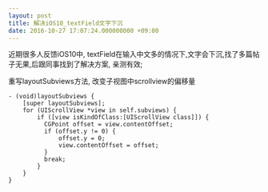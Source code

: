 ```yaml
---
layout: post
title: 解决iOS10_textField文字下沉
date: 2016-10-27 17:07:24.000000000 +09:00
---
```


近期很多人反馈iOS10中, textField在输入中文多的情况下,文字会下沉,找了多篇帖子无果,后跟同事找到了解决方案, 亲测有效;

重写layoutSubviews方法, 改变子视图中scrollview的偏移量

	- (void)layoutSubviews {
    	[super layoutSubviews];
    	for (UIScrollView *view in self.subviews) {
        	if ([view isKindOfClass:[UIScrollView class]]) {
          	  CGPoint offset = view.contentOffset;
          	  if (offset.y != 0) {
          	      offset.y = 0;
          	      view.contentOffset = offset;
          	  }
          	  break;
        	}
   	 	}
	}
	
